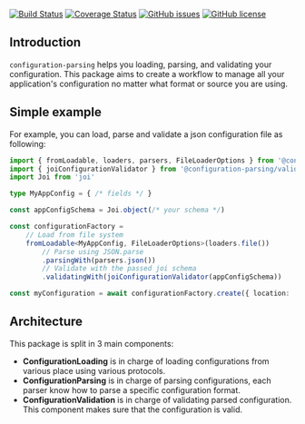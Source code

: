 [![Build Status](https://travis-ci.com/botflux/configuration-parsing.svg?branch=main)](https://travis-ci.com/botflux/configuration-parsing)
[![Coverage Status](https://coveralls.io/repos/github/botflux/configuration-parsing/badge.svg?branch=main)](https://coveralls.io/github/botflux/configuration-parsing?branch=main)
[![GitHub issues](https://img.shields.io/github/issues/botflux/configuration-parsing.svg)](https://GitHub.com/botflux/configuration-parsing/issues/)
[![GitHub license](https://img.shields.io/github/license/botflux/configuration-parsing.svg)](https://github.com/botflux/configuration-parsing/blob/main/LICENSE)

## Introduction

`configuration-parsing` helps you loading, parsing, and validating your configuration. This package aims to create a workflow to manage all your application's configuration
no matter what format or source you are using.

## Simple example

For example, you can load, parse and validate a json configuration file as following: 

```typescript
import { fromLoadable, loaders, parsers, FileLoaderOptions } from '@configuration-parsing/core'
import { joiConfigurationValidator } from '@configuration-parsing/validator-joi'
import Joi from 'joi'

type MyAppConfig = { /* fields */ }

const appConfigSchema = Joi.object(/* your schema */)

const configurationFactory = 
    // Load from file system
    fromLoadable<MyAppConfig, FileLoaderOptions>(loaders.file())
        // Parse using JSON.parse
        .parsingWith(parsers.json())
        // Validate with the passed joi schema
        .validatingWith(joiConfigurationValidator(appConfigSchema))

const myConfiguration = await configurationFactory.create({ location: 'path/to/my/config.json' })
```

## Architecture

This package is split in 3 main components:

- __ConfigurationLoading__ is in charge of loading configurations from various place using various protocols.
- __ConfigurationParsing__ is in charge of parsing configurations, each parser know how to parse a specific configuration format.
- __ConfigurationValidation__ is in charge of validating parsed configuration. This component makes sure that the configuration is valid.
